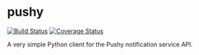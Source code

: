 # pushy

[![Build Status](https://travis-ci.org/jazzycamel/pushy.svg?branch=master)](https://travis-ci.org/jazzycamel/pushy)
[![Coverage Status](https://coveralls.io/repos/github/jazzycamel/pushy/badge.svg)](https://coveralls.io/github/jazzycamel/pushy)

A very simple Python client for the Pushy notification service API.
